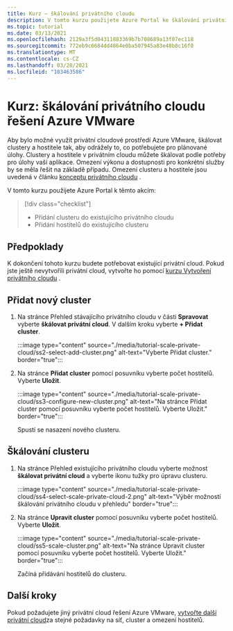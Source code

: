 ```yaml
---
title: Kurz – škálování privátního cloudu
description: V tomto kurzu použijete Azure Portal ke škálování privátního cloudu řešení Azure VMware.
ms.topic: tutorial
ms.date: 03/13/2021
ms.openlocfilehash: 2129a3f5d04311883369b7b708689a13f07ec118
ms.sourcegitcommit: 772eb9c6684dd4864e0ba507945a83e48b8c16f0
ms.translationtype: MT
ms.contentlocale: cs-CZ
ms.lasthandoff: 03/20/2021
ms.locfileid: "103463586"
---
```

# <a name="tutorial-scale-an-azure-vmware-solution-private-cloud"></a>Kurz: škálování privátního cloudu řešení Azure VMware

Aby bylo možné využít privátní cloudové prostředí Azure VMware, škálovat clustery a hostitele tak, aby odrážely to, co potřebujete pro plánované úlohy. Clustery a hostitele v privátním cloudu můžete škálovat podle potřeby pro úlohy vaší aplikace. Omezení výkonu a dostupnosti pro konkrétní služby by se měla řešit na základě případu. Omezení clusteru a hostitele jsou uvedená v článku [konceptu privátního cloudu](concepts-private-clouds-clusters.md) .

V tomto kurzu použijete Azure Portal k těmto akcím:

> [!div class="checklist"]
> * Přidání clusteru do existujícího privátního cloudu
> * Přidání hostitelů do existujícího clusteru

## <a name="prerequisites"></a>Předpoklady

K dokončení tohoto kurzu budete potřebovat existující privátní cloud. Pokud jste ještě nevytvořili privátní cloud, vytvořte ho pomocí [kurzu Vytvoření privátního cloudu](tutorial-create-private-cloud.md) . 

## <a name="add-a-new-cluster"></a>Přidat nový cluster

1. Na stránce Přehled stávajícího privátního cloudu v části **Spravovat** vyberte **škálovat privátní cloud**. V dalším kroku vyberte **+ Přidat cluster**.

   :::image type="content" source="./media/tutorial-scale-private-cloud/ss2-select-add-cluster.png" alt-text="Vyberte Přidat cluster." border="true":::

1. Na stránce **Přidat cluster** pomocí posuvníku vyberte počet hostitelů. Vyberte **Uložit**.

   :::image type="content" source="./media/tutorial-scale-private-cloud/ss3-configure-new-cluster.png" alt-text="Na stránce Přidat cluster pomocí posuvníku vyberte počet hostitelů. Vyberte Uložit." border="true":::

   Spustí se nasazení nového clusteru.

## <a name="scale-a-cluster"></a>Škálování clusteru 

1. Na stránce Přehled existujícího privátního cloudu vyberte možnost **škálovat privátní cloud** a vyberte ikonu tužky pro úpravu clusteru.

   :::image type="content" source="./media/tutorial-scale-private-cloud/ss4-select-scale-private-cloud-2.png" alt-text="Výběr možností škálování privátního cloudu v přehledu" border="true":::

1. Na stránce **Upravit cluster** pomocí posuvníku vyberte počet hostitelů. Vyberte **Uložit**.

   :::image type="content" source="./media/tutorial-scale-private-cloud/ss5-scale-cluster.png" alt-text="Na stránce Upravit cluster pomocí posuvníku vyberte počet hostitelů. Vyberte Uložit." border="true":::

   Začíná přidávání hostitelů do clusteru.

## <a name="next-steps"></a>Další kroky

Pokud požadujete jiný privátní cloud řešení Azure VMware, [vytvořte další privátní cloud](tutorial-create-private-cloud.md)za stejné požadavky na síť, cluster a omezení hostitelů.

<!-- LINKS - external-->

<!-- LINKS - internal -->

